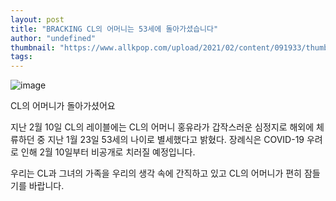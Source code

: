 ```yaml
---
layout: post
title: "BRACKING CL의 어머니는 53세에 돌아가셨습니다"
author: "undefined"
thumbnail: "https://www.allkpop.com/upload/2021/02/content/091933/thumb/1612917222-202102100803232410-1.jpg"
tags: 
---
```



![image](https://www.allkpop.com/upload/2021/02/content/091933/1612917222-202102100803232410-1.jpg)

CL의 어머니가 돌아가셨어요

지난 2월 10일 CL의 레이블에는 CL의 어머니 홍유라가 갑작스러운 심정지로 해외에 체류하던 중 지난 1월 23일 53세의 나이로 별세했다고 밝혔다. 장례식은 COVID-19 우려로 인해 2월 10일부터 비공개로 치러질 예정입니다.

우리는 CL과 그녀의 가족을 우리의 생각 속에 간직하고 있고 CL의 어머니가 편히 잠들기를 바랍니다.
